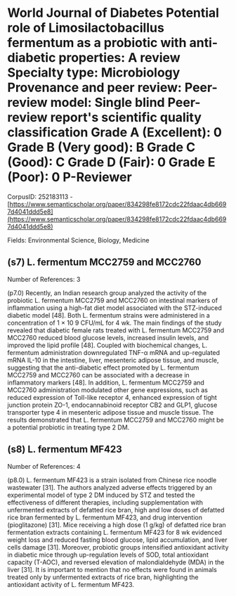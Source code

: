 # World Journal of Diabetes Potential role of Limosilactobacillus fermentum as a probiotic with anti-diabetic properties: A review Specialty type: Microbiology Provenance and peer review: Peer-review model: Single blind Peer-review report's scientific quality classification Grade A (Excellent): 0 Grade B (Very good): B Grade C (Good): C Grade D (Fair): 0 Grade E (Poor): 0 P-Reviewer

CorpusID: 252183113 - [https://www.semanticscholar.org/paper/834298fe8172cdc22fdaac4db6697d4041ddd5e8](https://www.semanticscholar.org/paper/834298fe8172cdc22fdaac4db6697d4041ddd5e8)

Fields: Environmental Science, Biology, Medicine

## (s7) L. fermentum MCC2759 and MCC2760
Number of References: 3

(p7.0) Recently, an Indian research group analyzed the activity of the probiotic L. fermentum MCC2759 and MCC2760 on intestinal markers of inflammation using a high-fat diet model associated with the STZ-induced diabetic model [48]. Both L. fermentum strains were administered in a concentration of 1 × 10 9 CFU/mL for 4 wk. The main findings of the study revealed that diabetic female rats treated with L. fermentum MCC2759 and MCC2760 reduced blood glucose levels, increased insulin levels, and improved the lipid profile [48]. Coupled with biochemical changes, L. fermentum administration downregulated TNF-α mRNA and up-regulated mRNA IL-10 in the intestine, liver, mesenteric adipose tissue, and muscle, suggesting that the anti-diabetic effect promoted by L. fermentum MCC2759 and MCC2760 can be associated with a decrease in inflammatory markers [48]. In addition, L. fermentum MCC2759 and MCC2760 administration modulated other gene expressions, such as reduced expression of Toll-like receptor 4, enhanced expression of tight junction protein ZO-1, endocannabinoid receptor CB2 and GLP1, glucose transporter type 4 in mesenteric adipose tissue and muscle tissue. The results demonstrated that L. fermentum MCC2759 and MCC2760 might be a potential probiotic in treating type 2 DM.
## (s8) L. fermentum MF423
Number of References: 4

(p8.0) L. fermentum MF423 is a strain isolated from Chinese rice noodle wastewater [31]. The authors analyzed adverse effects triggered by an experimental model of type 2 DM induced by STZ and tested the effectiveness of different therapies, including supplementation with unfermented extracts of defatted rice bran, high and low doses of defatted rice bran fermented by L. fermentum MF423, and drug intervention (pioglitazone) [31]. Mice receiving a high dose (1 g/kg) of defatted rice bran fermentation extracts containing L. fermentum MF423 for 8 wk evidenced weight loss and reduced fasting blood glucose, lipid accumulation, and liver cells damage [31]. Moreover, probiotic groups intensified antioxidant activity in diabetic mice through up-regulation levels of SOD, total antioxidant capacity (T-AOC), and reversed elevation of malondialdehyde (MDA) in the liver [31]. It is important to mention that no effects were found in animals treated only by unfermented extracts of rice bran, highlighting the antioxidant activity of L. fermentum MF423.
